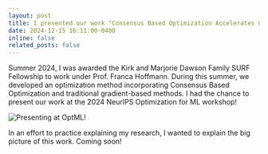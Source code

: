 ```yaml
---
layout: post
title: I presented our work "Consensus Based Optimization Accelerates Gradient Descent" at NeurIPS OptML!
date: 2024-12-15 16:11:00-0400
inline: false
related_posts: false
---
```


Summer 2024, I was awarded the Kirk and Marjorie Dawson Family SURF Fellowship to work under Prof. Franca Hoffmann. During this summer, we developed an optimization method incorporating Consensus Based Optimization and traditional gradient-based methods. I had the chance to present our work at the 2024 NeurIPS Optimization for ML workshop!

![Presenting at OptML!](../assets/img/img/optml.jpeg)

In an effort to practice explaining my research, I wanted to explain the big picture of this work. Coming soon!
